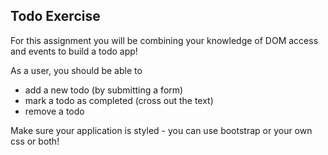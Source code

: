 ## Todo Exercise

For this assignment you will be combining your knowledge of DOM access and events to build a todo app!

As a user, you should be able to
- add a new todo (by submitting a form)
- mark a todo as completed (cross out the text)
- remove a todo

Make sure your application is styled - you can use bootstrap or your own css or both!
